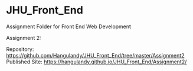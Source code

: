 # JHU_Front_End
Assignment Folder for Front End Web Development

Assignment 2:

Repository: https://github.com/Hangulandy/JHU_Front_End/tree/master/Assignment2
Published Site: https://hangulandy.github.io/JHU_Front_End/Assignment2/